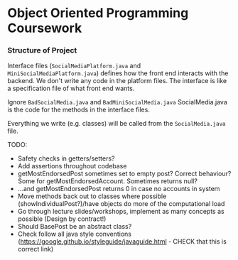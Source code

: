 # Object Oriented Programming Coursework

### Structure of Project
Interface files (`SocialMediaPlatform.java` and `MiniSocialMediaPlatform.java`) defines how the front end interacts with the backend. We don't write any code in the platform files. The interface is like a specification file of what front end wants. 

Ignore `BadSocialMedia.java` and `BadMiniSocialMedia.java`
SocialMedia.java is the code for the methods in the interface files.

Everything we write (e.g. classes) will be called from the `SocialMedia.java` file.

TODO: 
 
- Safety checks in getters/setters? 
- Add assertions throughout codebase 
- getMostEndorsedPost sometimes set to empty post? Correct behaviour? Some for getMostEndorsedAccount. Sometimes returns null?
- ...and getMostEndorsedPost returns 0 in case no accounts in system
- Move methods back out to classes where possible (showIndividualPost?)/have objects do more of the computational load
- Go through lecture slides/workshops, implement as many concepts as possible (Design by contract!)
- Should BasePost be an abstract class?
- Check follow all java style conventions (https://google.github.io/styleguide/javaguide.html - CHECK that this is correct link)






